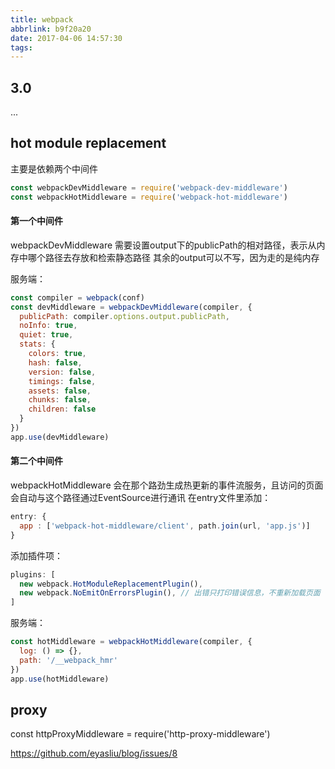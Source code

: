 ```yaml
---
title: webpack
abbrlink: b9f20a20
date: 2017-04-06 14:57:30
tags:
---
```


## 3.0
...

## hot module replacement
主要是依赖两个中间件
```js
const webpackDevMiddleware = require('webpack-dev-middleware')
const webpackHotMiddleware = require('webpack-hot-middleware')
```

#### 第一个中间件
webpackDevMiddleware 需要设置output下的publicPath的相对路径，表示从内存中哪个路径去存放和检索静态路径
其余的output可以不写，因为走的是纯内存

服务端：
```js
const compiler = webpack(conf)
const devMiddleware = webpackDevMiddleware(compiler, {
  publicPath: compiler.options.output.publicPath,
  noInfo: true,
  quiet: true,
  stats: {
    colors: true,
    hash: false,
    version: false,
    timings: false,
    assets: false,
    chunks: false,
    children: false
  }
})
app.use(devMiddleware)
```

#### 第二个中间件
webpackHotMiddleware 会在那个路劲生成热更新的事件流服务，且访问的页面会自动与这个路径通过EventSource进行通讯
在entry文件里添加：

```js
entry: {
  app : ['webpack-hot-middleware/client', path.join(url, 'app.js')]
}
```

添加插件项：
```js
plugins: [
  new webpack.HotModuleReplacementPlugin(),
  new webpack.NoEmitOnErrorsPlugin(), // 出错只打印错误信息，不重新加载页面
]
```

服务端：
```js
const hotMiddleware = webpackHotMiddleware(compiler, {
  log: () => {},
  path: '/__webpack_hmr'
})
app.use(hotMiddleware)
```

## proxy
const httpProxyMiddleware = require('http-proxy-middleware')


https://github.com/eyasliu/blog/issues/8
